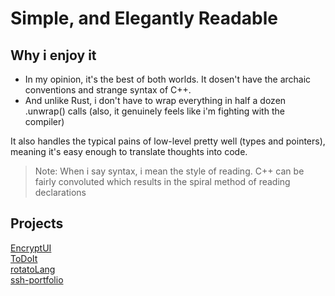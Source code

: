 Simple, and Elegantly Readable
====
## Why i enjoy it
- In my opinion, it's the best of both worlds. It dosen't have the archaic conventions and strange syntax of C++. 
- And unlike Rust, i don't have to wrap everything in half a dozen .unwrap() calls (also, it genuinely feels like i'm fighting with the compiler)

It also handles the typical pains of low-level pretty well (types and pointers), meaning it's easy enough to translate thoughts into code.

> Note: When i say syntax, i mean the style of reading. C++ can be fairly convoluted which results in the spiral method of reading declarations
 
## Projects
[EncryptUI](https://github.com/TTF-fog/EncryptUI) <br>
[ToDoIt](https://github.com/TTF-fog/ToDoIt) <br>
[rotatoLang](https://github.com/TTF-fog/rotatoLang) <br>
[ssh-portfolio](https://github.com/TTF-fog/ssh-portfolio0)